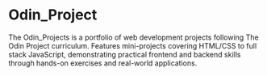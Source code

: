 # Odin_Project
The Odin_Projects is a portfolio of web development projects following The Odin Project curriculum. Features mini-projects covering HTML/CSS to full stack JavaScript, demonstrating practical frontend and backend skills through hands-on exercises and real-world applications.
